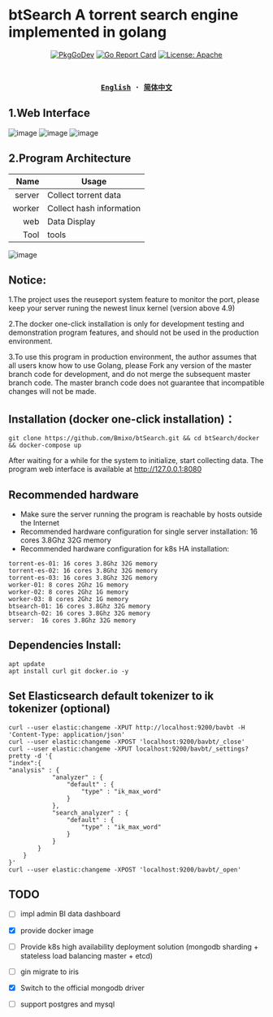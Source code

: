 # btSearch A torrent search engine implemented in golang
<p align="center">
  <a href="https://pkg.go.dev/github.com/Bmixo/btSearch"><img src="https://pkg.go.dev/badge/github.com/Bmixo/btSearch" alt="PkgGoDev"></a>
  <a href="https://goreportcard.com/report/github.com/Bmixo/btSearch"><img src="https://goreportcard.com/badge/github.com/Bmixo/btSearch" alt="Go Report Card"></a>
  <a href="https://github.com/Bmixo/btSearch"><img src="https://img.shields.io/badge/License-Apache-green.svg" alt="License: Apache"></a>
</p>
<br>

<div align="center">
<strong>
<samp>

[English](README.md) · [简体中文](README_CN.md)

</samp>
</strong>
</div>

## 1.Web Interface

![image](https://raw.githubusercontent.com/Bmixo/btSearch/master/example/index_old.png)
![image](https://raw.githubusercontent.com/Bmixo/btSearch/master/example/index.PNG)
![image](https://raw.githubusercontent.com/Bmixo/btSearch/master/example/detail.PNG)

## 2.Program Architecture

Name   |  Usage
|------------:|-----------
server |  Collect torrent data
worker |  Collect hash information
web    |  Data Display
Tool   |  tools

![image](https://raw.githubusercontent.com/Bmixo/btSearch/master/example/framework.png)

## Notice:
1.The project uses the reuseport system feature to monitor the port, please keep your server runing the newest linux kernel (version above 4.9)

2.The docker one-click installation is only for development testing and demonstration program features, and should not be used in the production environment.

3.To use this program in production environment, the author assumes that all users know how to use Golang, please Fork any version of the master branch code for development, and do not merge the subsequent master branch code. The master branch code does not guarantee that incompatible changes will not be made.

## Installation (docker one-click installation)：
```
git clone https://github.com/Bmixo/btSearch.git && cd btSearch/docker && docker-compose up 
```
After waiting for a while for the system to initialize, start collecting data. The program web interface is available at http://127.0.0.1:8080

## Recommended hardware
* Make sure the server running the program is reachable by hosts outside the Internet
* Recommended hardware configuration for single server installation: 16 cores 3.8Ghz 32G memory
* Recommended hardware configuration for k8s HA installation:
```
torrent-es-01: 16 cores 3.8Ghz 32G memory
torrent-es-02: 16 cores 3.8Ghz 32G memory
torrent-es-03: 16 cores 3.8Ghz 32G memory
worker-01: 8 cores 2Ghz 1G memory
worker-02: 8 cores 2Ghz 1G memory
worker-03: 8 cores 2Ghz 1G memory
btsearch-01: 16 cores 3.8Ghz 32G memory
btsearch-02: 16 cores 3.8Ghz 32G memory
server:  16 cores 3.8Ghz 32G memory
```

## Dependencies Install: 
```
apt update
apt install curl git docker.io -y
```



## Set Elasticsearch default tokenizer to ik tokenizer (optional)

```
curl --user elastic:changeme -XPUT http://localhost:9200/bavbt -H 'Content-Type: application/json'
curl --user elastic:changeme -XPOST 'localhost:9200/bavbt/_close'
curl --user elastic:changeme -XPUT localhost:9200/bavbt/_settings?pretty -d '{
"index":{
"analysis" : {
            "analyzer" : {
                "default" : {
                    "type" : "ik_max_word"
                }
            },
			"search_analyzer" : {
                "default" : {
                    "type" : "ik_max_word"
                }
            }
        }
    }
}'
curl --user elastic:changeme -XPOST 'localhost:9200/bavbt/_open'
```

## TODO

- [ ] impl admin BI data dashboard
- [x] provide docker image
- [ ] Provide k8s high availability deployment solution (mongodb sharding + stateless load balancing master + etcd)
- [ ] gin migrate to iris
- [x] Switch to the official mongodb driver
- [ ] support postgres and mysql






